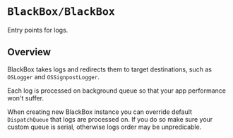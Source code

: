# ``BlackBox/BlackBox``

Entry points for logs.

## Overview

BlackBox takes logs and redirects them to target destinations, such as ``OSLogger`` and ``OSSignpostLogger``.

Each log is processed on background queue so that your app performance won't suffer.

When creating new BlackBox instance you can override default `DispatchQueue` that logs are processed on. If you do so make sure your custom queue is serial, otherwise logs order may be unpredicable.
